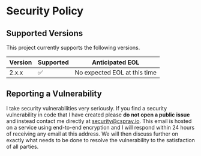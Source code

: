 # Security Policy

## Supported Versions

This project currently supports the following versions. 

| Version | Supported          | Anticipated EOL |
| ------- | ------------------ |-----------------|
| 2.x.x   | :white_check_mark: | No expected EOL at this time           |

## Reporting a Vulnerability

I take security vulnerabilities very seriously. If you find a security vulnerability in code that I have created 
please **do not open a public issue** and instead contact me directly at [security@cspray.io](mailto:security@cspray.io).
This email is hosted on a service using end-to-end encryption and I will respond within 24 hours of receiving any email 
at this address. We will then discuss further on exactly what needs to be done to resolve the vulnerability to the satisfaction 
of all parties.
